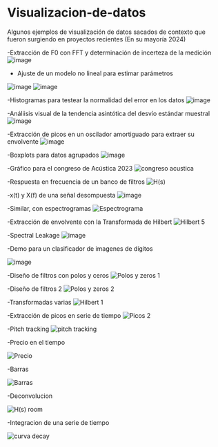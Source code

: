 # Visualizacion-de-datos
Algunos ejemplos de visualización de datos sacados de contexto que fueron surgiendo en proyectos recientes (En su mayoría 2024)



-Extracción de F0 con FFT y determinación de incerteza de la medición
![image](https://github.com/user-attachments/assets/462a4aed-95fd-4f34-9739-a2b5fbcc6d46)

- Ajuste de un modelo no lineal para estimar parámetros
  
![image](https://github.com/user-attachments/assets/7a68b624-29e4-4b72-a66c-7dbc025df0ac)
![image](https://github.com/user-attachments/assets/d1c53564-8fc0-416a-acb0-4d6bd53bb583)

-Histogramas para testear la normalidad del error en los datos
![image](https://github.com/user-attachments/assets/bcbf0f7c-b055-485b-a809-b9b376d51e17)


-Análiisis visual de la tendencia asintótica del desvío estándar muestral 
![image](https://github.com/user-attachments/assets/94655889-b7b9-41ff-8f07-d6c0463856f4)

-Extracción de picos en un oscilador amortiguado para extraer su envolvente
![image](https://github.com/user-attachments/assets/ff7a8da6-3036-4fb6-b7b9-c71fa1b40130)

-Boxplots para datos agrupados
![image](https://github.com/user-attachments/assets/25af6da9-3946-4c6f-a617-447744a53949)

-Gráfico para el congreso de Acústica 2023
![congreso acustica](https://github.com/user-attachments/assets/0b0481be-69f7-4073-b133-448075943b64)

-Respuesta en frecuencia de un banco de filtros
![H(s)](https://github.com/user-attachments/assets/1a1193ad-eba3-43bc-a963-3fdb0ebf5775)

-x(t) y X(f) de una señal desompuesta
![image](https://github.com/user-attachments/assets/88a51306-891a-446e-9f69-ed5ff1b1a343)

-Similar, con espectrogramas
![Espectrograma](https://github.com/user-attachments/assets/c1fef3d5-9ec3-4b07-9b38-5d8472436b56)

-Extracción de envolvente con la Transformada de Hilbert
![Hilbert 5](https://github.com/user-attachments/assets/69a9bc2e-c6dc-47a5-a454-717e983e0c45)

-Spectral Leakage
![image](https://github.com/user-attachments/assets/cfb6f905-4dc6-4684-9ae6-f3b988c09676)

-Demo para un clasificador de imagenes de dígitos 

![image](https://github.com/user-attachments/assets/b3c3854d-3a87-450f-a446-dfc20e83c782)

-Diseño de filtros con polos y ceros
![Polos y zeros 1](https://github.com/user-attachments/assets/32209d5d-a7ed-436d-b718-f04499f79a90)

-Diseño de filtros 2
![Polos y zeros 2](https://github.com/user-attachments/assets/0a0be229-44e1-48c5-816e-73f4bbf6e8c6)

-Transformadas varias
![Hilbert 1](https://github.com/user-attachments/assets/f80e5e03-719f-4c71-af89-1eccbc0ad536)

-Extracción de picos en serie de tiempo
![Picos 2](https://github.com/user-attachments/assets/fb83cdc6-97b1-41f8-b25e-14933d7ab1e3)

-Pitch tracking
![pitch tracking](https://github.com/user-attachments/assets/64e323a8-04c7-4d8e-b1c2-f9601139c6fa)

-Precio en el tiempo 

![Precio](https://github.com/user-attachments/assets/9698c6a5-f6dc-46ac-a2a0-0dbadf006530)

-Barras

![Barras](https://github.com/user-attachments/assets/f73f0f52-340e-49ba-b79a-4ffa54b2db61)

-Deconvolucion

![H(s) room](https://github.com/user-attachments/assets/a2c166b1-6b80-4c86-bdd0-a6600142a623)

-Integracion de una serie de tiempo

![curva decay](https://github.com/user-attachments/assets/04224d94-763d-47ed-9af9-ce64cf6ebbeb)





